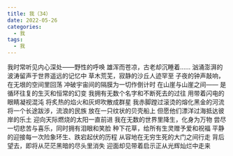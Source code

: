 ```yaml
---
title: 我（34）
date: 2022-05-26
categories:
  - 我
tags:
  - 我
---
```


我时常听见内心深处——野性的呼唤
雄浑而苍凉，古老却沉睡着……<!--more-->
汹涌澎湃的波涛留声于世界遥远的记忆中
草木荒芜，寂静的沙丘人迹罕至
子夜的钟声敲响，在无垠的空间里回荡
冲破宇宙间的隔膜为一切作倒计时
在山崖与山崖之间——
是循环往复的生灭和恒常的幻变
我拥有无数个名字和不断死去的过往
用带着闪电的眼睛凝视混沌
将炙热的焰火和灰烬吹散成群星
我赤脚蹚过滚烫的熔化黑金的河流
将一个长途跋涉，流浪的民族
放在一只纹状的贝壳船上
但愿他们漂洋过海抵达彼岸的乐土
迎向天际燃烧的太阳一直前进
我在无数的世界里降生，化身为万物
尝尽一切悲苦与喜乐，同时拥有泪眼和笑脸
种下花草，给所有生灵赠予爱和祝福
平静的迎接每一次险象环生、跌宕起伏的历程
从容地在无穷生死的大门之间行走
背后望去，即将从茫茫黑暗的尽头里消失
迎面却见带着启示正从光辉灿烂中走来
